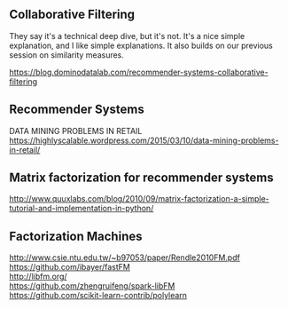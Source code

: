 ## Collaborative Filtering
They say it's a technical deep dive, but it's not. It's a nice simple explanation, and I like simple explanations.
It also builds on our previous session on similarity measures.   

https://blog.dominodatalab.com/recommender-systems-collaborative-filtering

## Recommender Systems
DATA MINING PROBLEMS IN RETAIL   
https://highlyscalable.wordpress.com/2015/03/10/data-mining-problems-in-retail/   

## Matrix factorization for recommender systems
http://www.quuxlabs.com/blog/2010/09/matrix-factorization-a-simple-tutorial-and-implementation-in-python/

## Factorization Machines
http://www.csie.ntu.edu.tw/~b97053/paper/Rendle2010FM.pdf    
https://github.com/ibayer/fastFM    
http://libfm.org/   
https://github.com/zhengruifeng/spark-libFM    
https://github.com/scikit-learn-contrib/polylearn

